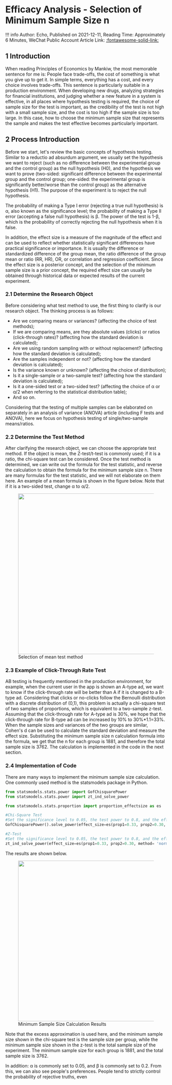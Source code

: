 # Efficacy Analysis - Selection of Minimum Sample Size n

!!! info
    Author: Echo, Published on 2021-12-11, Reading Time: Approximately 6 Minutes, WeChat Public Account Article Link: [:fontawesome-solid-link:]()

## 1 Introduction

When reading Principles of Economics by Mankiw, the most memorable sentence for me is: People face trade-offs, the cost of something is what you give up to get it. In simple terms, everything has a cost, and every choice involves trade-offs. This sentence is particularly suitable in a production environment. When developing new drugs, analyzing strategies for financial institutions, and judging whether a new feature in a system is effective, in all places where hypothesis testing is required, the choice of sample size for the test is important, as the credibility of the test is not high with a small sample size, and the cost is too high if the sample size is too large. In this case, how to choose the minimum sample size that represents the sample and makes the test effective becomes particularly important.

## 2 Process Introduction

Before we start, let's review the basic concepts of hypothesis testing. Similar to a reductio ad absurdum argument, we usually set the hypothesis we want to reject (such as no difference between the experimental group and the control group) as the null hypothesis (H0), and the hypothesis we want to prove (two-sided: significant difference between the experimental group and the control group; one-sided: the experimental group is significantly better/worse than the control group) as the alternative hypothesis (H1). The purpose of the experiment is to reject the null hypothesis.

The probability of making a Type I error (rejecting a true null hypothesis) is α, also known as the significance level; the probability of making a Type II error (accepting a false null hypothesis) is β. The power of the test is 1-β, which is the probability of correctly rejecting the null hypothesis when it is false.

In addition, the effect size is a measure of the magnitude of the effect and can be used to reflect whether statistically significant differences have practical significance or importance. It is usually the difference or standardized difference of the group mean, the ratio difference of the group mean or ratio (RR, HR), OR, or correlation and regression coefficient. Since the effect size is a posterior concept, and the selection of the minimum sample size is a prior concept, the required effect size can usually be obtained through historical data or expected results of the current experiment.

### 2.1 Determine the Research Object

Before considering what test method to use, the first thing to clarify is our research object. The thinking process is as follows:

- Are we comparing means or variances? (affecting the choice of test methods);
- If we are comparing means, are they absolute values (clicks) or ratios (click-through rates)? (affecting how the standard deviation is calculated);
- Are we using random sampling with or without replacement? (affecting how the standard deviation is calculated);
- Are the samples independent or not? (affecting how the standard deviation is calculated);
- Is the variance known or unknown? (affecting the choice of distribution);
- Is it a single-sample or a two-sample test? (affecting how the standard deviation is calculated);
- Is it a one-sided test or a two-sided test? (affecting the choice of α or α/2 when referring to the statistical distribution table);
- And so on.

Considering that the testing of multiple samples can be elaborated on separately in an analysis of variance (ANOVA) article (including F tests and ANOVA), here we focus on hypothesis testing of single/two-sample means/ratios.

### 2.2 Determine the Test Method

After clarifying the research object, we can choose the appropriate test method. If the object is mean, the Z-test/t-test is commonly used; if it is a ratio, the chi-square test can be considered. Once the test method is determined, we can write out the formula for the test statistic, and reverse the calculation to obtain the formula for the minimum sample size n. There are many formulas for the test statistic, and we will not elaborate on them here. An example of a mean formula is shown in the figure below. Note that if it is a two-sided test, change α to α/2.

<figure>
  <img src="https://cdn.jsdelivr.net/gh/BulletTech2021/Pics/img/test_flow.png" width="500"/>
  <figcaption>Selection of mean test method</figcaption>
</figure>


### 2.3 Example of Click-Through Rate Test

AB testing is frequently mentioned in the production environment, for example, when the current user in the app is shown an A-type ad, we want to know if the click-through rate will be better than A if it is changed to a B-type ad. Considering that clicks or no-clicks follow the Bernoulli distribution with a discrete distribution of (0,1), this problem is actually a chi-square test of two samples of proportions, which is equivalent to a two-sample z-test. Assuming that the click-through rate for A-type ad is 30%, we hope that the click-through rate for B-type ad can be increased by 10% to 30%*1.1=33%. When the sample sizes and variances of the two groups are similar, Cohen's d can be used to calculate the standard deviation and measure the effect size. Substituting the minimum sample size n calculation formula into the formula, we get that the n for each group is 1881, and therefore the total sample size is 3762. The calculation is implemented in the code in the next section.


### 2.4 Implementation of Code

There are many ways to implement the minimum sample size calculation. One commonly used method is the statsmodels package in Python.

```python
from statsmodels.stats.power import GofChisquarePower
from statsmodels.stats.power import zt_ind_solve_power

from statsmodels.stats.proportion import proportion_effectsize as es

#Chi-Square Test
#Set the significance level to 0.05, the test power to 0.8, and the effect size to the standard deviation calculation method. The (expected) rates of the control group and experimental group are 30% and 33% respectively. The number of samples in the experimental group is equal to that in the control group. The test is a two-sided one.
GofChisquarePower().solve_power(effect_size=es(prop1=0.33, prop2=0.30, method= 'normal'), alpha=0.05, power=0.8,n_bins=2)

#Z-Test
#Set the significance level to 0.05, the test power to 0.8, and the effect size to the standard deviation calculation method. The (expected) rates of the control group and experimental group are 30% and 33% respectively. The number of samples in the experimental group is equal to that in the control group. The test is a two-sided one.
zt_ind_solve_power(effect_size=es(prop1=0.33, prop2=0.30, method= 'normal'), alpha=0.05, power=0.8, ratio=1.0, alternative="two-sided")
```

The results are shown below.


<figure>
  <img src="https://cdn.jsdelivr.net/gh/BulletTech2021/Pics/img/t_test.png" width="500"/>
  <figcaption>Minimum Sample Size Calculation Results</figcaption>
</figure>

Note that the excess approximation is used here, and the minimum sample size shown in the chi-square test is the sample size per group, while the minimum sample size shown in the z-test is the total sample size of the experiment. The minimum sample size for each group is 1881, and the total sample size is 3762.

In addition: α is commonly set to 0.05, and β is commonly set to 0.2. From this, we can also see people's preferences. People tend to strictly control the probability of rejective truths, even